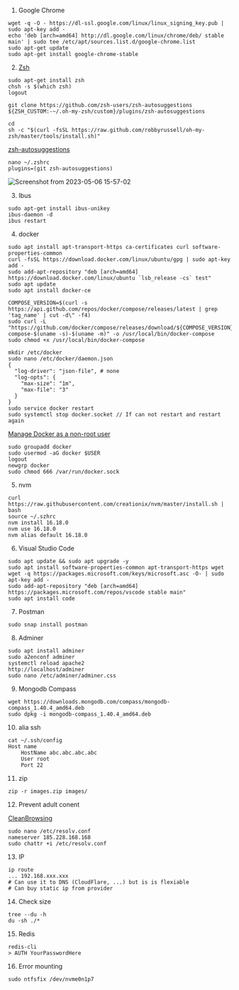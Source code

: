 
1. Google Chrome
```
wget -q -O - https://dl-ssl.google.com/linux/linux_signing_key.pub | sudo apt-key add -
echo 'deb [arch=amd64] http://dl.google.com/linux/chrome/deb/ stable main' | sudo tee /etc/apt/sources.list.d/google-chrome.list
sudo apt-get update 
sudo apt-get install google-chrome-stable
```

2. [Zsh](https://viblo.asia/p/cai-oh-my-zsh-powerlevel10k-toi-uu-va-su-dung-phim-tat-cho-terminal-ORNZqowM50n#_4-tim-hieu-zsh-8)
```
sudo apt-get install zsh
chsh -s $(which zsh)
logout

git clone https://github.com/zsh-users/zsh-autosuggestions ${ZSH_CUSTOM:-~/.oh-my-zsh/custom}/plugins/zsh-autosuggestions

cd
sh -c "$(curl -fsSL https://raw.github.com/robbyrussell/oh-my-zsh/master/tools/install.sh)"
```

 [zsh-autosuggestions](https://github.com/zsh-users/zsh-autosuggestions#installation)
```
nano ~/.zshrc
plugins=(git zsh-autosuggestions)
```

![Screenshot from 2023-05-06 15-57-02](https://user-images.githubusercontent.com/18675907/236614202-4d356ae2-20d8-40b6-865a-a697e0e3e697.png)



3. Ibus
```
sudo apt-get install ibus-unikey
ibus-daemon -d
ibus restart
```


4. docker
```
sudo apt install apt-transport-https ca-certificates curl software-properties-common
curl -fsSL https://download.docker.com/linux/ubuntu/gpg | sudo apt-key add -
sudo add-apt-repository "deb [arch=amd64] https://download.docker.com/linux/ubuntu `lsb_release -cs` test"
sudo apt update
sudo apt install docker-ce

COMPOSE_VERSION=$(curl -s https://api.github.com/repos/docker/compose/releases/latest | grep 'tag_name' | cut -d\" -f4)
sudo curl -L "https://github.com/docker/compose/releases/download/${COMPOSE_VERSION}/docker-compose-$(uname -s)-$(uname -m)" -o /usr/local/bin/docker-compose
sudo chmod +x /usr/local/bin/docker-compose

mkdir /etc/docker
sudo nano /etc/docker/daemon.json
{
  "log-driver": "json-file", # none
  "log-opts": {
    "max-size": "1m",
    "max-file": "3"
  }
}
sudo service docker restart
sudo systemctl stop docker.socket // If can not restart and restart again
```

[Manage Docker as a non-root user](https://docs.docker.com/engine/install/linux-postinstall)
```
sudo groupadd docker
sudo usermod -aG docker $USER
logout
newgrp docker
sudo chmod 666 /var/run/docker.sock
```


5. nvm
```
curl https://raw.githubusercontent.com/creationix/nvm/master/install.sh | bash
source ~/.szhrc
nvm install 16.18.0
nvm use 16.18.0
nvm alias default 16.18.0
```

6. Visual Studio Code
```
sudo apt update && sudo apt upgrade -y
sudo apt install software-properties-common apt-transport-https wget
wget -q https://packages.microsoft.com/keys/microsoft.asc -O- | sudo apt-key add -
sudo add-apt-repository "deb [arch=amd64] https://packages.microsoft.com/repos/vscode stable main"
sudo apt install code
```

7. Postman
```
sudo snap install postman
```

8. Adminer
```
sudo apt install adminer
sudo a2enconf adminer
systemctl reload apache2
http://localhost/adminer
sudo nano /etc/adminer/adminer.css
```

9. Mongodb Compass
```
wget https://downloads.mongodb.com/compass/mongodb-compass_1.40.4_amd64.deb
sudo dpkg -i mongodb-compass_1.40.4_amd64.deb
```

10. alia ssh
```
cat ~/.ssh/config 
Host name
    HostName abc.abc.abc.abc
    User root
    Port 22
```

11. zip
```
zip -r images.zip images/
```

12. Prevent adult conent

[CleanBrowsing](https://cleanbrowsing.org/help/docs/configure-dns-filtering-on-linux/)
```
sudo nano /etc/resolv.conf
nameserver 185.228.168.168
sudo chattr +i /etc/resolv.conf
```

13. IP
```
ip route
... 192.168.xxx.xxx 
# Can use it to DNS (CloudFlare, ...) but is is flexiable
# Can buy static ip from provider
```

14. Check size
```
tree --du -h
du -sh ./*
```

15. Redis
```
redis-cli
> AUTH YourPasswordHere
```

16. Error mounting
```
sudo ntfsfix /dev/nvme0n1p7
```
